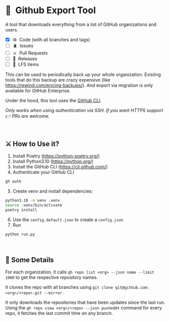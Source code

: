 # 💾 &nbsp;Github Export Tool

A tool that downloads everything from a list of GitHub organizations and users.

-   [x] ⚙️ &nbsp;Code (with all branches and tags)
-   [ ] 🪲 &nbsp;Issues
-   [ ] ⚔️ &nbsp;Pull Requests
-   [ ] 📍 &nbsp;Releases
-   [ ] 🚛 &nbsp;LFS items

This can be used to periodically back up your whole organization. Existing tools that do this backup are crazy expensive (like https://rewind.com/pricing-backups/). And export via migration is only available for GitHub Enterprise.

Under the hood, this tool uses the [GitHub CLI](https://cli.github.com/).

*Only works when using authentication via SSH. If you want HTTPS support 👉 PRs are welcome.*

<br/>

## ⚔️ How to Use it?

1. Install Poetry (https://python-poetry.org/)
2. Install Python3.10 (https://python.org/)
3. Install the GitHub CLI (https://cli.github.com/)
4. Authenticate your GitHub CLI

```bash
gh auth
```

5. Create venv and install dependencies:

```bash
python3.10 -m venv .venv
source .venv/bin/activate
poetry install
```

6. Use the `config.default.json` to create a `config.json`
7. Run

```bash
python run.py
```

<br/>

## 🥷 Some Details

For each organization, it calls `gh repo list <org> --json name --limit 1000` to get the respective repository names.

It clones the repo with all branches using `git clone git@github.com:<org>/<repo>.git --mirror`.

It only downloads the repositories that have been updates since the last run. Using the `gh repo view <org>/<repo> --json pushedAt` command for every repo, it fetches the last commit time on any branch.


